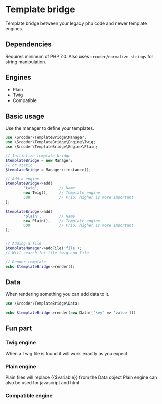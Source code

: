 # Template bridge

Template bridge between your legacy php code and newer template engines.

## Dependencies

Requires minimum of PHP 7.0. Also uses `srcoder/normalize-strings` for string manipulation.

## Engines

* Plain
* Twig
* Compatible

## Basic usage

Use the manager to define your templates.

```php
use \Srcoder\TemplateBridge\Manager;
use \Srcoder\TemplateBridge\Engine\Twig;
use \Srcoder\TemplateBridge\Engine\Plain;

// Initialize template bridge
$templateBridge = new Manager;
// or static
$templateBridge = Manager::instance();

// Add a engine
$templateBridge->add(
        'twig',         // Name
        new Twig(),     // Template engine
        300             // Prio, higher is more important
);

$templateBridge->add(
        'plain',        // Name
        new Plain(),    // Template engine
        600             // Prio, higher is more important
);


// Adding a file
$templateManager->addFile('file');
// Will search for file.twig and file

// Render template
echo $templateBridge->render();

```

## Data

When rendering something you can add data to it.

```php
use \Srcoder\TemplateBridge\Data;

echo $templateBridge->render(new Data(['key' => 'value']))
```

## Fun part




### Twig engine

When a Twig file is found it will work exactly as you expect.

### Plain engine

Plain files will replace {{$variable}} from the Data object
Plain engine can also be used for javascript and html

### Compatible engine

